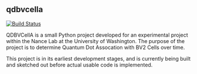 ## qdbvcella
[![Build Status](https://travis-ci.org/uwescience/qdbvcella.svg?branch=master)](https://travis-ci.org/uwescience/qdbvcella)

QDBVCellA is a small Python project developed for an experimental project within
the Nance Lab at the University of Washington. The purpose of the project is to
determine Quantum Dot Assocation with BV2 Cells over time. 

This project is in its earliest development stages, and is currently being
built and sketched out before actual usable code is implemented. 
